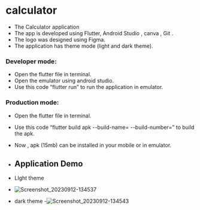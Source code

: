 # calculator

- The Calculator application
- The app is developed using Flutter, Android Studio , canva , Git .
- The logo was designed using Figma.
- The application has theme mode (light and dark theme).

### Developer mode:
- Open the flutter file in terminal.
- Open the emulator using android studio.
- Use this code “flutter run” to run the application in emulator.

### Production mode:
- Open the flutter file in terminal.
- Use this code “flutter build apk --build-name=  --build-number=” to build the apk. 
- Now , apk (15mb) can be installed in your mobile or in emulator.

- ## Application Demo
- LIght theme
- ![Screenshot_20230912-134537](https://github.com/seenimd/calculator/assets/144776468/64298ea6-fe72-4992-9a97-b9bf843294b5)

- dark theme
-![Screenshot_20230912-134543](https://github.com/seenimd/calculator/assets/144776468/771395d1-8cfe-454e-8e8b-ca1414c0fbff)
